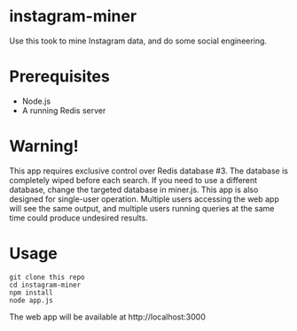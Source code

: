 # instagram-miner
Use this took to mine Instagram data, and do some social engineering.

Prerequisites
============

  * Node.js
  * A running Redis server

Warning!
============
This app requires exclusive control over Redis database #3.  The database is completely wiped before each search.  If you need to use a different database, change the targeted database in miner.js.   This app is also designed for single-user operation.  Multiple users accessing the web app will see the same output, and multiple users running queries at the same time could produce undesired results.  

Usage
============

```
git clone this repo
cd instagram-miner
npm install
node app.js
```

The web app will be available at http://localhost:3000
